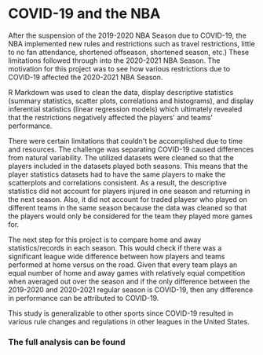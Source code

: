 # COVID-19 and the NBA
 
After the suspension of the 2019-2020 NBA Season due to COVID-19, the NBA implemented new rules and restrictions such as travel restrictions, little to no fan attendance, shortened offseason, shortened season, etc.) These limitations followed through into the 2020-2021 NBA Season. The motivation for this project was to see how various restrictions due to COVID-19 affected the 2020-2021 NBA Season. 

R Markdown was used to clean the data, display descriptive statistics (summary statistics, scatter plots, correlations and histograms), and display inferential statistics (linear regression models) which ultimately revealed that the restrictions negatively affected the players' and teams' performance. 

There were certain limitations that couldn't be accomplished due to time and resources. The challenge was separating COVID-19 caused differences from natural variability. The utilized datasets were cleaned so that the players included in the datasets played both seasons. This means that the player statistics datasets had to have the same players to make the scatterplots and correlations consistent. As a result, the descriptive statistics did not account for players injured in one season and returning in the next season. Also, it did not account for traded playesr who played on different teams in the same season because the data was cleaned so that the players would only be considered for the team they played more games for. 

The next step for this project is to compare home and away statistics/records in each season. This would check if there was a significant league wide difference between how players and teams performed at home versus on the road. Given that every team plays an equal number of home and away games with relatively equal competition when averaged out over the season and if the only difference between the 2019-2020 and 2020-2021 regular season is COVID-19, then any difference in performance can be attributed to COVID-19.

This study is generalizable to other sports since COVID-19 resulted in various rule changes and regulations in other leagues in the United States.

### The full analysis can be found 
